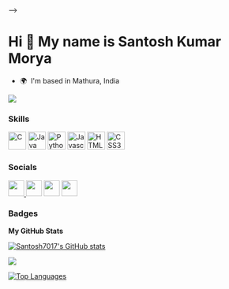 <!-- ### Hi Everyone 👋 I am Santosh Kumar Morya

This is my Github account [Santosh7017](https://github.com/Santosh7017)


[![Top Langs](https://github-readme-stats.vercel.app/api/top-langs/?username=Santosh7017)](https://github.com/Santosh7017/github-readme-stats)


![Santosh Kumar Morya GitHub stats](https://github-readme-stats.vercel.app/api?username=Santosh7017&hide=contribs,prs)

<!--
**Santosh7017/Santosh7017** is a ✨ _special_ ✨ repository because its `README.md` (this file) appears on your GitHub profile.

Here are some ideas to get you started:

*** - 🔭 I’m currently working on ... 
- 🌱 I’m currently learning ...
- 👯 I’m looking to collaborate on ...
- 🤔 I’m looking for help with ...
- 💬 Ask me about ...
- 📫 How to reach me: ...
- 😄 Pronouns: ...
- ⚡ Fun fact: ...
--> -->
Hi 👋 My name is Santosh Kumar Morya
====================================

* 🌍  I'm based in Mathura, India

<a href="https://www.github.com/Santosh7017" target="_blank" rel="noreferrer"><img
src="https://img.shields.io/github/followers/Santosh7017?logo=github&style=for-the-badge&color=6366f1&labelColor=27272a" /></a>

### Skills

<p align="left">
<a href="https://docs.microsoft.com/en-us/cpp/?view=msvc-170" target="_blank" rel="noreferrer"><img src="https://raw.githubusercontent.com/danielcranney/readme-generator/main/public/icons/skills/c-colored.svg" width="36" height="36" alt="C" /></a>
<a href="https://www.oracle.com/java/" target="_blank" rel="noreferrer"><img src="https://raw.githubusercontent.com/danielcranney/readme-generator/main/public/icons/skills/java-colored.svg" width="36" height="36" alt="Java" /></a>
<a href="https://www.python.org/" target="_blank" rel="noreferrer"><img src="https://raw.githubusercontent.com/danielcranney/readme-generator/main/public/icons/skills/python-colored.svg" width="36" height="36" alt="Python" /></a>
<a href="https://developer.mozilla.org/en-US/docs/Web/JavaScript" target="_blank" rel="noreferrer"><img src="https://raw.githubusercontent.com/danielcranney/readme-generator/main/public/icons/skills/javascript-colored.svg" width="36" height="36" alt="Javascript" /></a>
<a href="https://developer.mozilla.org/en-US/docs/Glossary/HTML5" target="_blank" rel="noreferrer"><img src="https://raw.githubusercontent.com/danielcranney/readme-generator/main/public/icons/skills/html5-colored.svg" width="36" height="36" alt="HTML5" /></a>
<a href="https://www.w3.org/TR/CSS/#css" target="_blank" rel="noreferrer"><img src="https://raw.githubusercontent.com/danielcranney/readme-generator/main/public/icons/skills/css3-colored.svg" width="36" height="36" alt="CSS3" /></a>
</p>


### Socials

<p align="left"> <a href="https://www.github.com/Santosh7017" target="_blank" rel="noreferrer"><img src="https://raw.githubusercontent.com/danielcranney/readme-generator/main/public/icons/socials/github.svg" width="32" height="32" />   </a> <a href="http://www.instagram.com/santosh_morya1" target="_blank" rel="noreferrer"><img src="https://raw.githubusercontent.com/danielcranney/readme-generator/main/public/icons/socials/instagram.svg" width="32" height="32" /></a> <a href="https://www.linkedin.com/in/santosh-morya-299b501b9" target="_blank" rel="noreferrer"><img src="https://raw.githubusercontent.com/danielcranney/readme-generator/main/public/icons/socials/linkedin.svg" width="32" height="32" /></a> <a href="https://www.stackoverflow.com/users/17916471/santosh" target="_blank" rel="noreferrer"><img src="https://raw.githubusercontent.com/danielcranney/readme-generator/main/public/icons/socials/stackoverflow.svg" width="32" height="32" /></a></p>

### Badges

<b>My GitHub Stats</b>

<a href="http://www.github.com/Santosh7017"><img src="https://github-readme-stats.vercel.app/api?username=Santosh7017&show_icons=true&hide=&count_private=true&title_color=a855f7&text_color=ffffff&icon_color=6366f1&bg_color=27272a&hide_border=true&show_icons=true" alt="Santosh7017's GitHub stats" /></a>

<a href="http://www.github.com/Santosh7017"><img src="https://github-readme-streak-stats.herokuapp.com/?user=Santosh7017&stroke=ffffff&background=27272a&ring=a855f7&fire=a855f7&currStreakNum=ffffff&currStreakLabel=a855f7&sideNums=ffffff&sideLabels=ffffff&dates=ffffff&hide_border=true" /></a>

<a href="https://github.com/Santosh7017" align="left"><img src="https://github-readme-stats.vercel.app/api/top-langs/?username=Santosh7017&langs_count=10&title_color=a855f7&text_color=ffffff&icon_color=6366f1&bg_color=27272a&hide_border=true&locale=en&custom_title=Top%20%Languages" alt="Top Languages" /></a>
